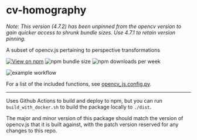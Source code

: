 # cv-homography

_Note: This version (4.7.2) has been unpinned from the opencv version to gain quicker access to shrunk bundle sizes. Use 4.7.1 to retain version pinning._

A subset of opencv.js pertaining to perspective transformations

[![View on npm](https://img.shields.io/npm/v/cv-homography)](https://www.npmjs.org/package/cv-homography)
![npm bundle size](https://img.shields.io/bundlephobia/minzip/cv-homography)
![npm downloads per week](https://img.shields.io/npm/dw/cv-homography)

![example workflow](https://github.com/ashwhall/cv-homography/actions/workflows/build-and-publish.yml/badge.svg)

For a list of the included functions, see [opencv_js.config.py](opencv_js.config.py).

---

Uses Github Actions to build and deploy to npm, but you can run `build_with_docker.sh` to build the package locally to `./dist`.

The major and minor version of this package should match the version of opencv.js that it is built against, with the patch version reserved for any changes to this repo.
